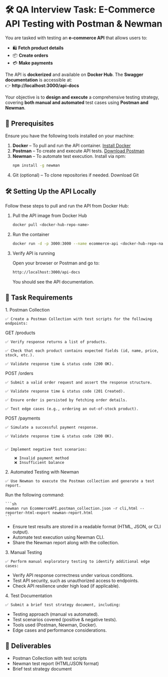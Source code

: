 # 🛠 QA Interview Task: E-Commerce API Testing with Postman & Newman

You are tasked with testing an **e-commerce API** that allows users to:

- 🛍 **Fetch product details**
- 📦 **Create orders**
- 💳 **Make payments**

The API is **dockerized** and available on **Docker Hub**. The **Swagger documentation** is accessible at:  
👉 **http://localhost:3000/api-docs**

Your objective is to **design and execute** a comprehensive testing strategy, covering **both manual and automated** test cases using **Postman and Newman**.

## 🚀 Prerequisites

Ensure you have the following tools installed on your machine:

1. **Docker** – To pull and run the API container. [Install Docker](https://docs.docker.com/get-docker/)
2. **Postman** – To create and execute API tests. [Download Postman](https://www.postman.com/downloads/)
3. **Newman** – To automate test execution. Install via npm:
   ```sh
   npm install -g newman
   ```
4. Git (optional) – To clone repositories if needed. Download Git

## 🛠 Setting Up the API Locally

Follow these steps to pull and run the API from Docker Hub:

1. Pull the API image from Docker Hub
   ```sh
   docker pull <docker-hub-repo-name>
   ```
2. Run the container
   ```sh
   docker run -d -p 3000:3000 --name ecommerce-api <docker-hub-repo-name>
   ```
3. Verify API is running

   Open your browser or Postman and go to:

   ```bash
   http://localhost:3000/api-docs
   ```

   You should see the API documentation.

## 🔬 Task Requirements

1️. Postman Collection

    ✅ Create a Postman Collection with test scripts for the following endpoints:

GET /products

    ✅ Verify response returns a list of products.

    ✅ Check that each product contains expected fields (id, name, price, stock, etc.).

    ✅ Validate response time & status code (200 OK).

POST /orders

    ✅ Submit a valid order request and assert the response structure.

    ✅ Validate response time & status code (201 Created).

    ✅ Ensure order is persisted by fetching order details.

    ✅ Test edge cases (e.g., ordering an out-of-stock product).

POST /payments

    ✅ Simulate a successful payment response.

    ✅ Validate response time & status code (200 OK).


    ✅ Implement negative test scenarios:

        ❌ Invalid payment method
        ❌ Insufficient balance

2️. Automated Testing with Newman

    ✅ Use Newman to execute the Postman collection and generate a test report.

Run the following command:

    ```sh
    newman run EcommerceAPI.postman_collection.json -r cli,html --reporter-html-export newman-report.html
    ```

- Ensure test results are stored in a readable format (HTML, JSON, or CLI output).
- Automate test execution using Newman CLI.
- Share the Newman report along with the collection.

3️. Manual Testing

    ✅ Perform manual exploratory testing to identify additional edge cases:

- Verify API response correctness under various conditions.
- Test API security, such as unauthorized access to endpoints.
- Check API resilience under high load (if applicable).

4️. Test Documentation

    ✅ Submit a brief test strategy document, including:

- Testing approach (manual vs automated).
- Test scenarios covered (positive & negative tests).
- Tools used (Postman, Newman, Docker).
- Edge cases and performance considerations.

## 📌 Deliverables

- Postman Collection with test scripts
- Newman test report (HTML/JSON format)
- Brief test strategy document
